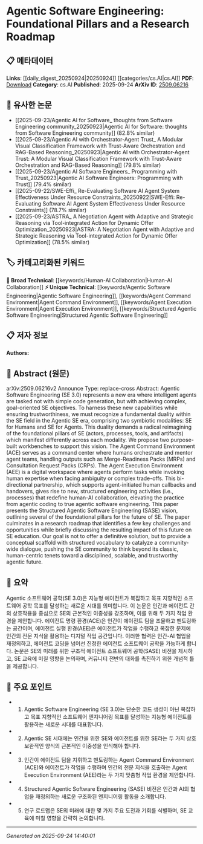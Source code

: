 <!-- KEYWORD_LINKING_METADATA:
{
  "processed_timestamp": "2025-09-24T14:40:01.640735",
  "vocabulary_version": "1.0",
  "selected_keywords": [
    "Agentic Software Engineering",
    "Agent Command Environment",
    "Agent Execution Environment",
    "Structured Agentic Software Engineering",
    "Human-AI Collaboration"
  ],
  "rejected_keywords": [],
  "similarity_scores": {
    "Agentic Software Engineering": 0.78,
    "Agent Command Environment": 0.72,
    "Agent Execution Environment": 0.7,
    "Structured Agentic Software Engineering": 0.75,
    "Human-AI Collaboration": 0.8
  },
  "extraction_method": "AI_prompt_based",
  "budget_applied": true,
  "candidates_json": {
    "candidates": [
      {
        "surface": "Agentic Software Engineering",
        "canonical": "Agentic Software Engineering",
        "aliases": [
          "SE 3.0"
        ],
        "category": "unique_technical",
        "rationale": "Represents a novel concept that redefines traditional software engineering with intelligent agents.",
        "novelty_score": 0.85,
        "connectivity_score": 0.65,
        "specificity_score": 0.9,
        "link_intent_score": 0.78
      },
      {
        "surface": "Agent Command Environment",
        "canonical": "Agent Command Environment",
        "aliases": [
          "ACE"
        ],
        "category": "unique_technical",
        "rationale": "Introduces a new environment for human-agent orchestration, crucial for understanding the proposed SE framework.",
        "novelty_score": 0.75,
        "connectivity_score": 0.6,
        "specificity_score": 0.85,
        "link_intent_score": 0.72
      },
      {
        "surface": "Agent Execution Environment",
        "canonical": "Agent Execution Environment",
        "aliases": [
          "AEE"
        ],
        "category": "unique_technical",
        "rationale": "Defines a workspace for agents, essential for exploring agentic SE processes.",
        "novelty_score": 0.72,
        "connectivity_score": 0.58,
        "specificity_score": 0.83,
        "link_intent_score": 0.7
      },
      {
        "surface": "Structured Agentic Software Engineering",
        "canonical": "Structured Agentic Software Engineering",
        "aliases": [
          "SASE"
        ],
        "category": "unique_technical",
        "rationale": "A comprehensive framework that encapsulates the vision of agentic SE, fostering community dialogue.",
        "novelty_score": 0.8,
        "connectivity_score": 0.67,
        "specificity_score": 0.88,
        "link_intent_score": 0.75
      },
      {
        "surface": "Human-AI Collaboration",
        "canonical": "Human-AI Collaboration",
        "aliases": [],
        "category": "broad_technical",
        "rationale": "Central to the paper's theme, facilitating connections with existing AI collaboration research.",
        "novelty_score": 0.55,
        "connectivity_score": 0.85,
        "specificity_score": 0.7,
        "link_intent_score": 0.8
      }
    ],
    "ban_list_suggestions": [
      "SE for Humans",
      "SE for Agents",
      "Merge-Readiness Packs",
      "Consultation Request Packs"
    ]
  },
  "decisions": [
    {
      "candidate_surface": "Agentic Software Engineering",
      "resolved_canonical": "Agentic Software Engineering",
      "decision": "linked",
      "scores": {
        "novelty": 0.85,
        "connectivity": 0.65,
        "specificity": 0.9,
        "link_intent": 0.78
      }
    },
    {
      "candidate_surface": "Agent Command Environment",
      "resolved_canonical": "Agent Command Environment",
      "decision": "linked",
      "scores": {
        "novelty": 0.75,
        "connectivity": 0.6,
        "specificity": 0.85,
        "link_intent": 0.72
      }
    },
    {
      "candidate_surface": "Agent Execution Environment",
      "resolved_canonical": "Agent Execution Environment",
      "decision": "linked",
      "scores": {
        "novelty": 0.72,
        "connectivity": 0.58,
        "specificity": 0.83,
        "link_intent": 0.7
      }
    },
    {
      "candidate_surface": "Structured Agentic Software Engineering",
      "resolved_canonical": "Structured Agentic Software Engineering",
      "decision": "linked",
      "scores": {
        "novelty": 0.8,
        "connectivity": 0.67,
        "specificity": 0.88,
        "link_intent": 0.75
      }
    },
    {
      "candidate_surface": "Human-AI Collaboration",
      "resolved_canonical": "Human-AI Collaboration",
      "decision": "linked",
      "scores": {
        "novelty": 0.55,
        "connectivity": 0.85,
        "specificity": 0.7,
        "link_intent": 0.8
      }
    }
  ]
}
-->

# Agentic Software Engineering: Foundational Pillars and a Research Roadmap

## 📋 메타데이터

**Links**: [[daily_digest_20250924|20250924]] [[categories/cs.AI|cs.AI]]
**PDF**: [Download](https://arxiv.org/pdf/2509.06216.pdf)
**Category**: cs.AI
**Published**: 2025-09-24
**ArXiv ID**: [2509.06216](https://arxiv.org/abs/2509.06216)

## 🔗 유사한 논문
- [[2025-09-23/Agentic AI for Software_ thoughts from Software Engineering community_20250923|Agentic AI for Software: thoughts from Software Engineering community]] (82.8% similar)
- [[2025-09-23/Agentic AI with Orchestrator-Agent Trust_ A Modular Visual Classification Framework with Trust-Aware Orchestration and RAG-Based Reasoning_20250923|Agentic AI with Orchestrator-Agent Trust: A Modular Visual Classification Framework with Trust-Aware Orchestration and RAG-Based Reasoning]] (79.8% similar)
- [[2025-09-23/Agentic AI Software Engineers_ Programming with Trust_20250923|Agentic AI Software Engineers: Programming with Trust]] (79.4% similar)
- [[2025-09-22/SWE-Effi_ Re-Evaluating Software AI Agent System Effectiveness Under Resource Constraints_20250922|SWE-Effi: Re-Evaluating Software AI Agent System Effectiveness Under Resource Constraints]] (78.7% similar)
- [[2025-09-23/ASTRA_ A Negotiation Agent with Adaptive and Strategic Reasoning via Tool-integrated Action for Dynamic Offer Optimization_20250923|ASTRA: A Negotiation Agent with Adaptive and Strategic Reasoning via Tool-integrated Action for Dynamic Offer Optimization]] (78.5% similar)

## 🏷️ 카테고리화된 키워드
**🧠 Broad Technical**: [[keywords/Human-AI Collaboration|Human-AI Collaboration]]
**⚡ Unique Technical**: [[keywords/Agentic Software Engineering|Agentic Software Engineering]], [[keywords/Agent Command Environment|Agent Command Environment]], [[keywords/Agent Execution Environment|Agent Execution Environment]], [[keywords/Structured Agentic Software Engineering|Structured Agentic Software Engineering]]

## 📋 저자 정보

**Authors:** 

## 📄 Abstract (원문)

arXiv:2509.06216v2 Announce Type: replace-cross 
Abstract: Agentic Software Engineering (SE 3.0) represents a new era where intelligent agents are tasked not with simple code generation, but with achieving complex, goal-oriented SE objectives. To harness these new capabilities while ensuring trustworthiness, we must recognize a fundamental duality within the SE field in the Agentic SE era, comprising two symbiotic modalities: SE for Humans and SE for Agents. This duality demands a radical reimagining of the foundational pillars of SE (actors, processes, tools, and artifacts) which manifest differently across each modality. We propose two purpose-built workbenches to support this vision. The Agent Command Environment (ACE) serves as a command center where humans orchestrate and mentor agent teams, handling outputs such as Merge-Readiness Packs (MRPs) and Consultation Request Packs (CRPs). The Agent Execution Environment (AEE) is a digital workspace where agents perform tasks while invoking human expertise when facing ambiguity or complex trade-offs. This bi-directional partnership, which supports agent-initiated human callbacks and handovers, gives rise to new, structured engineering activities (i.e., processes) that redefine human-AI collaboration, elevating the practice from agentic coding to true agentic software engineering. This paper presents the Structured Agentic Software Engineering (SASE) vision, outlining several of the foundational pillars for the future of SE. The paper culminates in a research roadmap that identifies a few key challenges and opportunities while briefly discussing the resulting impact of this future on SE education. Our goal is not to offer a definitive solution, but to provide a conceptual scaffold with structured vocabulary to catalyze a community-wide dialogue, pushing the SE community to think beyond its classic, human-centric tenets toward a disciplined, scalable, and trustworthy agentic future.

## 📝 요약

Agentic 소프트웨어 공학(SE 3.0)은 지능형 에이전트가 복잡하고 목표 지향적인 소프트웨어 공학 목표를 달성하는 새로운 시대를 의미합니다. 이 논문은 인간과 에이전트 간의 상호작용을 중심으로 SE의 근본적인 이중성을 강조하며, 이를 위해 두 가지 작업 환경을 제안합니다. 에이전트 명령 환경(ACE)은 인간이 에이전트 팀을 조율하고 멘토링하는 공간이며, 에이전트 실행 환경(AEE)은 에이전트가 작업을 수행하고 복잡한 문제에 인간의 전문 지식을 활용하는 디지털 작업 공간입니다. 이러한 협력은 인간-AI 협업을 재정의하고, 에이전트 코딩을 넘어선 진정한 에이전트 소프트웨어 공학을 가능하게 합니다. 논문은 SE의 미래를 위한 구조적 에이전트 소프트웨어 공학(SASE) 비전을 제시하고, SE 교육에 미칠 영향을 논의하며, 커뮤니티 전반의 대화를 촉진하기 위한 개념적 틀을 제공합니다.

## 🎯 주요 포인트

- 1. Agentic Software Engineering (SE 3.0)는 단순한 코드 생성이 아닌 복잡하고 목표 지향적인 소프트웨어 엔지니어링 목표를 달성하는 지능형 에이전트를 활용하는 새로운 시대를 대표합니다.
- 2. Agentic SE 시대에는 인간을 위한 SE와 에이전트를 위한 SE라는 두 가지 상호 보완적인 양식의 근본적인 이중성을 인식해야 합니다.
- 3. 인간이 에이전트 팀을 지휘하고 멘토링하는 Agent Command Environment (ACE)와 에이전트가 작업을 수행하며 인간의 전문 지식을 호출하는 Agent Execution Environment (AEE)라는 두 가지 맞춤형 작업 환경을 제안합니다.
- 4. Structured Agentic Software Engineering (SASE) 비전은 인간과 AI의 협업을 재정의하는 새로운 구조화된 엔지니어링 활동을 소개합니다.
- 5. 연구 로드맵은 SE의 미래에 대한 몇 가지 주요 도전과 기회를 식별하며, SE 교육에 미칠 영향을 간략히 논의합니다.


---

*Generated on 2025-09-24 14:40:01*